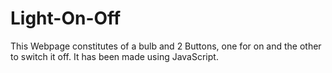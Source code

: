 # Light-On-Off
This Webpage constitutes of a bulb and 2 Buttons, one for on and the other to switch it off. It has been made using JavaScript.
